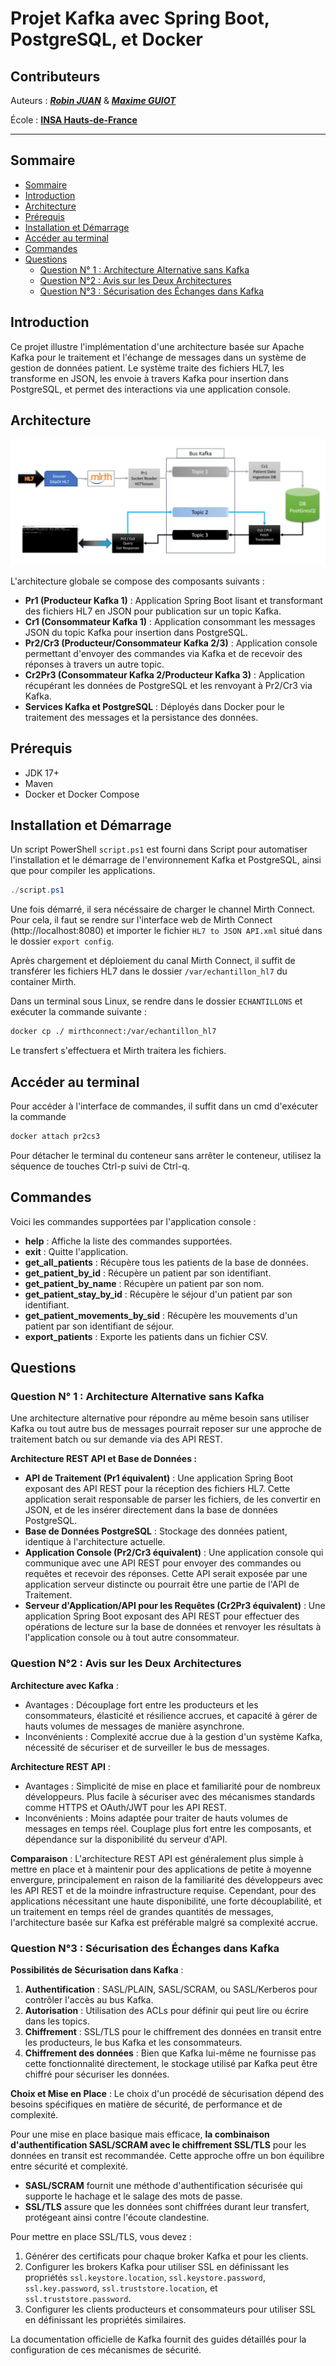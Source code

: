 # Projet Kafka avec Spring Boot, PostgreSQL, et Docker

## Contributeurs 
Auteurs : ***[Robin JUAN](https://github.com/rob1juan)*** & ***[Maxime GUIOT](https://github.com/grand0x)***

École : **[INSA Hauts-de-France](https://www.insa-hautsdefrance.fr/)**

---
## Sommaire

- [Sommaire](#sommaire)
- [Introduction](#introduction)
- [Architecture](#architecture)
- [Prérequis](#prérequis)
- [Installation et Démarrage](#installation-et-démarrage)
- [Accéder au terminal](#accéder-au-terminal)
- [Commandes](#commandes)
- [Questions](#questions)
    - [Question N° 1 : Architecture Alternative sans Kafka](#question-n°-1--architecture-alternative-sans-kafka)
    - [Question N°2 : Avis sur les Deux Architectures](#question-n°2--avis-sur-les-deux-architectures)
    - [Question N°3 : Sécurisation des Échanges dans Kafka](#question-n°3--sécurisation-des-échanges-dans-kafka)

    

## Introduction

Ce projet illustre l'implémentation d'une architecture basée sur Apache Kafka pour le traitement et l'échange de messages dans un système de gestion de données patient. Le système traite des fichiers HL7, les transforme en JSON, les envoie à travers Kafka pour insertion dans PostgreSQL, et permet des interactions via une application console.

## Architecture

![Architecture projet](/Images/Architecture.png)

L'architecture globale se compose des composants suivants :

- **Pr1 (Producteur Kafka 1)** : Application Spring Boot lisant et transformant des fichiers HL7 en JSON pour publication sur un topic Kafka.
- **Cr1 (Consommateur Kafka 1)** : Application consommant les messages JSON du topic Kafka pour insertion dans PostgreSQL.
- **Pr2/Cr3 (Producteur/Consommateur Kafka 2/3)** : Application console permettant d'envoyer des commandes via Kafka et de recevoir des réponses à travers un autre topic.
- **Cr2Pr3 (Consommateur Kafka 2/Producteur Kafka 3)** : Application récupérant les données de PostgreSQL et les renvoyant à Pr2/Cr3 via Kafka.
- **Services Kafka et PostgreSQL** : Déployés dans Docker pour le traitement des messages et la persistance des données.

## Prérequis

- JDK 17+
- Maven
- Docker et Docker Compose

## Installation et Démarrage

Un script PowerShell `script.ps1` est fourni dans Script pour automatiser l'installation et le démarrage de l'environnement Kafka et PostgreSQL, ainsi que pour compiler les applications.

```powershell
./script.ps1
```

Une fois démarré, il sera nécéssaire de charger le channel Mirth Connect.
Pour cela, il faut se rendre sur l'interface web de Mirth Connect (http://localhost:8080) et importer le fichier `HL7 to JSON API.xml` situé dans le dossier `export config`.

Après chargement et déploiement du canal Mirth Connect, il suffit de transférer les fichiers HL7 dans le dossier `/var/echantillon_hl7` du container Mirth.

Dans un terminal sous Linux, se rendre dans le dossier `ECHANTILLONS` et exécuter la commande suivante :
```bash
docker cp ./ mirthconnect:/var/echantillon_hl7
```

Le transfert s'effectuera et Mirth traitera les fichiers.

## Accéder au terminal
Pour accéder à l'interface de commandes, il suffit dans un cmd d'exécuter la commande
```bash
docker attach pr2cs3
```
Pour détacher le terminal du conteneur sans arrêter le conteneur, utilisez la séquence de touches Ctrl-p suivi de Ctrl-q.

## Commandes

Voici les commandes supportées par l'application console :

- **help** : Affiche la liste des commandes supportées.
- **exit** : Quitte l'application.
- **get_all_patients** : Récupère tous les patients de la base de données.
- **get_patient_by_id** : Récupère un patient par son identifiant.
- **get_patient_by_name** : Récupère un patient par son nom.
- **get_patient_stay_by_id** : Récupère le séjour d'un patient par son identifiant.
- **get_patient_movements_by_sid** : Récupère les mouvements d'un patient par son identifiant de séjour.
- **export_patients** : Exporte les patients dans un fichier CSV.



## Questions 
### Question N° 1 : Architecture Alternative sans Kafka

Une architecture alternative pour répondre au même besoin sans utiliser Kafka ou tout autre bus de messages pourrait reposer sur une approche de traitement batch ou sur demande via des API REST.

**Architecture REST API et Base de Données :**

- **API de Traitement (Pr1 équivalent)** : Une application Spring Boot exposant des API REST pour la réception des fichiers HL7. Cette application serait responsable de parser les fichiers, de les convertir en JSON, et de les insérer directement dans la base de données PostgreSQL.
- **Base de Données PostgreSQL** : Stockage des données patient, identique à l'architecture actuelle.
- **Application Console (Pr2/Cr3 équivalent)** : Une application console qui communique avec une API REST pour envoyer des commandes ou requêtes et recevoir des réponses. Cette API serait exposée par une application serveur distincte ou pourrait être une partie de l'API de Traitement.
- **Serveur d'Application/API pour les Requêtes (Cr2Pr3 équivalent)** : Une application Spring Boot exposant des API REST pour effectuer des opérations de lecture sur la base de données et renvoyer les résultats à l'application console ou à tout autre consommateur.

### Question N°2 : Avis sur les Deux Architectures

**Architecture avec Kafka** :
- Avantages : Découplage fort entre les producteurs et les consommateurs, élasticité et résilience accrues, et capacité à gérer de hauts volumes de messages de manière asynchrone.
- Inconvénients : Complexité accrue due à la gestion d'un système Kafka, nécessité de sécuriser et de surveiller le bus de messages.

**Architecture REST API** :
- Avantages : Simplicité de mise en place et familiarité pour de nombreux développeurs. Plus facile à sécuriser avec des mécanismes standards comme HTTPS et OAuth/JWT pour les API REST.
- Inconvénients : Moins adaptée pour traiter de hauts volumes de messages en temps réel. Couplage plus fort entre les composants, et dépendance sur la disponibilité du serveur d'API.

**Comparaison** : L'architecture REST API est généralement plus simple à mettre en place et à maintenir pour des applications de petite à moyenne envergure, principalement en raison de la familiarité des développeurs avec les API REST et de la moindre infrastructure requise. Cependant, pour des applications nécessitant une haute disponibilité, une forte découplabilité, et un traitement en temps réel de grandes quantités de messages, l'architecture basée sur Kafka est préférable malgré sa complexité accrue.

### Question N°3 : Sécurisation des Échanges dans Kafka

**Possibilités de Sécurisation dans Kafka** :
1. **Authentification** : SASL/PLAIN, SASL/SCRAM, ou SASL/Kerberos pour contrôler l'accès au bus Kafka.
2. **Autorisation** : Utilisation des ACLs pour définir qui peut lire ou écrire dans les topics.
3. **Chiffrement** : SSL/TLS pour le chiffrement des données en transit entre les producteurs, le bus Kafka et les consommateurs.
4. **Chiffrement des données** : Bien que Kafka lui-même ne fournisse pas cette fonctionnalité directement, le stockage utilisé par Kafka peut être chiffré pour sécuriser les données.

**Choix et Mise en Place** :
Le choix d'un procédé de sécurisation dépend des besoins spécifiques en matière de sécurité, de performance et de complexité.

Pour une mise en place basique mais efficace, **la combinaison d'authentification SASL/SCRAM avec le chiffrement SSL/TLS** pour les données en transit est recommandée. Cette approche offre un bon équilibre entre sécurité et complexité.

- **SASL/SCRAM** fournit une méthode d'authentification sécurisée qui supporte le hachage et le salage des mots de passe.
- **SSL/TLS** assure que les données sont chiffrées durant leur transfert, protégeant ainsi contre l'écoute clandestine.

Pour mettre en place SSL/TLS, vous devez :
1. Générer des certificats pour chaque broker Kafka et pour les clients.
2. Configurer les brokers Kafka pour utiliser SSL en définissant les propriétés `ssl.keystore.location`, `ssl.keystore.password`, `ssl.key.password`, `ssl.truststore.location`, et `ssl.truststore.password`.
3. Configurer les clients producteurs et consommateurs pour utiliser SSL en définissant les propriétés similaires.

La documentation officielle de Kafka fournit des guides détaillés pour la configuration de ces mécanismes de sécurité.
